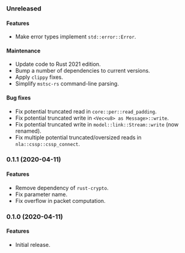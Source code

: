 ### Unreleased
#### Features
* Make error types implement `std::error::Error`.
#### Maintenance
* Update code to Rust 2021 edition.
* Bump a number of dependencies to current versions.
* Apply `clippy` fixes.
* Simplify `mstsc-rs` command-line parsing.
#### Bug fixes
* Fix potential truncated read in `core::per::read_padding`.
* Fix potential truncated write in `<Vec<u8> as Message>::write`.
* Fix potential truncated write in `model::link::Stream::write` (now renamed).
* Fix multiple potential truncated/oversized reads in `nla::cssp::cssp_connect`.

### 0.1.1 (2020-04-11)
#### Features
* Remove dependency of `rust-crypto`.
* Fix parameter name.
* Fix overflow in packet computation.

### 0.1.0 (2020-04-11)
#### Features
* Initial release.
